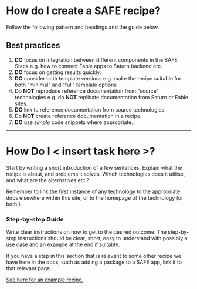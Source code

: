 # How do I create a SAFE recipe?
Follow the following pattern and headings and the guide below.

## Best practices
1. **DO** focus on integration between different components in the SAFE Stack e.g. how to connect Fable apps to Saturn backend etc.
1. **DO** focus on getting results quickly.
1. **DO** consider both template versions e.g. make the recipe suitable for both "minimal" and "full" template options
1. Do **NOT** reproduce reference documentation from "source" technologies e.g. do **NOT** replicate documentation from Saturn or Fable sites.
1. **DO** link to reference documentation from source technologies.
1. Do **NOT** create reference documentation in a recipe.
1. **DO** use *simple* code snippets where appropriate.

---

# How Do I < insert task here >?
Start by writing a short introduction of a few sentences. Explain what the recipe is about, and problems it solves. Which technologies does it utilise, and what are the alternatives etc.?

Remember to link the first instance of any technology to the appropriate docs elsewhere within this site, or to the homepage of the technology (or both!).

### Step-by-step Guide
Write clear instructions on how to get to the desired outcome. The step-by-step instructions should be clear, short, easy to understand with possibly a use case and an example at the end if suitable.

If you have a step in this section that is relevant to some other recipe we have here in the docs, such as adding a package to a SAFE app, link it to that relevant page.

[See here for an example recipe.](./ui/add-bulma.md)